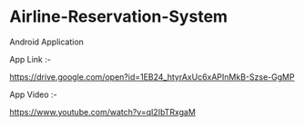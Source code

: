 # Airline-Reservation-System
Android Application

App Link :-

https://drive.google.com/open?id=1EB24_htyrAxUc6xAPInMkB-Szse-GgMP

App Video :-

https://www.youtube.com/watch?v=qI2IbTRxgaM

